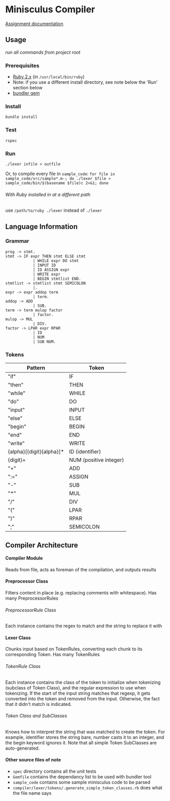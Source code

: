 # Minisculus Compiler
[Assignment documentation](http://pages.cpsc.ucalgary.ca/~robin/class/411/Assignments/2016/minisculus/ass1and2.html)

## Usage
*run all commands from project root*
### Prerequisites
* [Ruby 2.x](https://www.ruby-lang.org/en/documentation/installation/) (in `/usr/local/bin/ruby`)
 * Note: if you use a different install directory, see note below the 'Run' section below
* [bundler gem](http://bundler.io/)

### Install
`bundle install`

### Test
`rspec`

### Run
`./lexer infile > outfile`

Or, to compile every file in `sample_code`: `for file in sample_code/src/sample*.m-; do ./lexer $file > sample_code/bin/$(basename $file)c 2>&1; done`

###### With Ruby installed in at a different path
use `/path/to/ruby ./lexer` instead of `./lexer`

## Language Information
### Grammar

    prog -> stmt. 
    stmt -> IF expr THEN stmt ELSE stmt
                | WHILE expr DO stmt
                | INPUT ID
                | ID ASSIGN expr
                | WRITE expr
                | BEGIN stmtlist END. 
    stmtlist -> stmtlist stmt SEMICOLON
                |. 
    expr -> expr addop term 
                | term. 
    addop -> ADD
                | SUB. 
    term -> term mulop factor 
                | factor. 
    mulop -> MUL
                | DIV. 
    factor -> LPAR expr RPAR
                | ID
                | NUM
                | SUB NUM.
                
### Tokens
| Pattern | Token   |
|---------|---------|
| "if"    | IF      |
| "then"  | THEN    |
| "while" | WHILE   |
| "do"    | DO      |
| "input" | INPUT   |
| "else"  | ELSE    |
| "begin" | BEGIN   |
| "end"   | END     |
| "write" | WRITE   |
| {alpha}[{digit}{alpha}]* | ID (identifier) |
| {digit}+ | NUM (positive integer) |
| "+"     | ADD     |
| ":="    | ASSIGN  |
| "-"     | SUB     |
| "*"     | MUL     |
| "/"     | DIV     |
| "("     | LPAR    |
| ")"     | RPAR    |
| ";"     | SEMICOLON |


## Compiler Architecture
#### Compiler Module
Reads from file, acts as foreman of the compilation, and outputs results

#### Preprocessor Class
Filters content in place (e.g. replacing comments with whitespace). Has many PreprocessorRules

###### PreprocessorRule Class
Each instance contains the regex to match and the string to replace it with

#### Lexer Class
Chunks input based on TokenRules, converting each chunk to its corresponding Token. Has many TokenRules

###### TokenRule Class
Each instance contains the class of the token to initialize when tokenizing (subclass of Token Class), and the regular expression to use when tokenizing. If the start of the input string matches that regexp, it gets converted into the token and removed from the input. Otherwise, the fact that it didn't match is indicated. 

###### Token Class and SubClasses
Knows how to interpret the string that was matched to create the token. For example, identifier stores the string bare, number casts it to an integer, and the begin keyword ignores it. Note that all simple Token SubClasses are auto-generated. 

#### Other source files of note
* `spec` directory contains all the unit tests
* `Gemfile` contains the dependancy list to be used with bundler tool
* `sample_code` contains some sample minisculus code to be parsed
* `compiler/lexer/tokens/.generate_simple_token_classes.rb` does what the file name says
